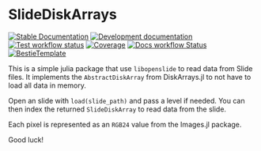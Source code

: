# SlideDiskArrays

[![Stable Documentation](https://img.shields.io/badge/docs-stable-blue.svg)](https://damourChris.github.io/SlideDiskArrays.jl/stable)
[![Development documentation](https://img.shields.io/badge/docs-dev-blue.svg)](https://damourChris.github.io/SlideDiskArrays.jl/dev)
[![Test workflow status](https://github.com/damourChris/SlideDiskArrays.jl/actions/workflows/Test.yml/badge.svg?branch=main)](https://github.com/damourChris/SlideDiskArrays.jl/actions/workflows/Test.yml?query=branch%3Amain)
[![Coverage](https://codecov.io/gh/damourChris/SlideDiskArrays.jl/branch/main/graph/badge.svg)](https://codecov.io/gh/damourChris/SlideDiskArrays.jl)
[![Docs workflow Status](https://github.com/damourChris/SlideDiskArrays.jl/actions/workflows/Docs.yml/badge.svg?branch=main)](https://github.com/damourChris/SlideDiskArrays.jl/actions/workflows/Docs.yml?query=branch%3Amain)
[![BestieTemplate](https://img.shields.io/endpoint?url=https://raw.githubusercontent.com/JuliaBesties/BestieTemplate.jl/main/docs/src/assets/badge.json)](https://github.com/JuliaBesties/BestieTemplate.jl)

This is a simple julia package that use `libopenslide` to read data from Slide files. It
implements the `AbstractDiskArray` from DiskArrays.jl to not have to load all data in memory.

Open an slide with `load(slide_path)` and pass a level if needed. You can then index the
returned `SlideDiskArray` to read data from the slide.

Each pixel is represented as an `RGB24` value from the Images.jl package.

Good luck!

